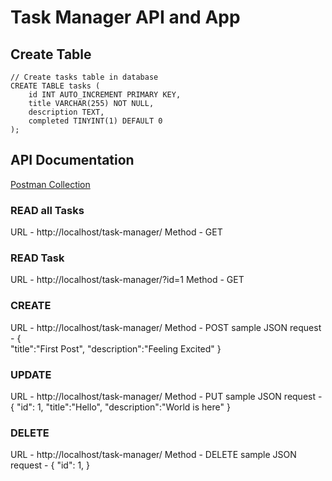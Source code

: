 # Task Manager API and App

## Create Table

```
// Create tasks table in database
CREATE TABLE tasks (
    id INT AUTO_INCREMENT PRIMARY KEY,
    title VARCHAR(255) NOT NULL,
    description TEXT,
    completed TINYINT(1) DEFAULT 0
);
```

## API Documentation

[Postman Collection](https://api.postman.com/collections/12486414-f0cd6a6e-0c10-407d-b361-a736ba276790?access_key=PMAT-01HHFHCWB16208S9TRYC9NB07W)

### READ all Tasks

URL - http://localhost/task-manager/
Method - GET

### READ Task

URL - http://localhost/task-manager/?id=1
Method - GET

### CREATE

URL - http://localhost/task-manager/
Method - POST
sample JSON request -
{  
 "title":"First Post",
"description":"Feeling Excited"
}

### UPDATE

URL - http://localhost/task-manager/
Method - PUT
sample JSON request -
{
"id": 1,
"title":"Hello",
"description":"World is here"
}

### DELETE

URL - http://localhost/task-manager/
Method - DELETE
sample JSON request -
{
"id": 1,
}
